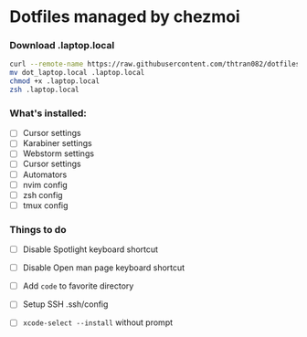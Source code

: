 # Dotfiles managed by chezmoi

### Download .laptop.local

```bash
curl --remote-name https://raw.githubusercontent.com/thtran082/dotfiles/main/dot_laptop.local
mv dot_laptop.local .laptop.local
chmod +x .laptop.local
zsh .laptop.local
```

### What's installed:

- [ ] Cursor settings
- [ ] Karabiner settings
- [ ] Webstorm settings
- [ ] Cursor settings
- [ ] Automators
- [ ] nvim config
- [ ] zsh config
- [ ] tmux config

### Things to do

- [ ] Disable Spotlight keyboard shortcut
- [ ] Disable Open man page keyboard shortcut
- [ ] Add `code` to favorite directory
- [ ] Setup SSH .ssh/config
- [ ] `xcode-select --install` without prompt

